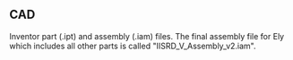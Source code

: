 ## CAD
Inventor part (.ipt) and assembly (.iam) files. The final assembly file for Ely which includes all other parts is called "IISRD_V_Assembly_v2.iam".
